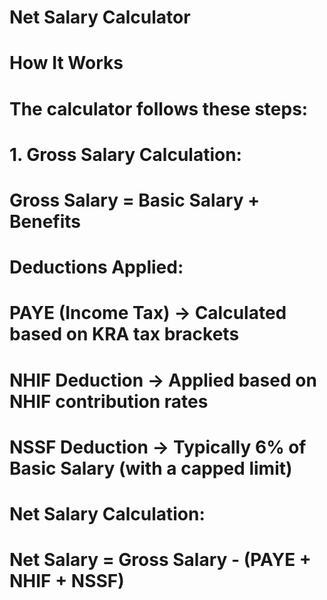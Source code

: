 # Net Salary Calculator

# How It Works

# The calculator follows these steps:

# 1. Gross Salary Calculation:

# Gross Salary = Basic Salary + Benefits

# Deductions Applied:

# PAYE (Income Tax) → Calculated based on KRA tax brackets

# NHIF Deduction → Applied based on NHIF contribution rates

# NSSF Deduction → Typically 6% of Basic Salary (with a capped limit)

# Net Salary Calculation:

# Net Salary = Gross Salary - (PAYE + NHIF + NSSF)
